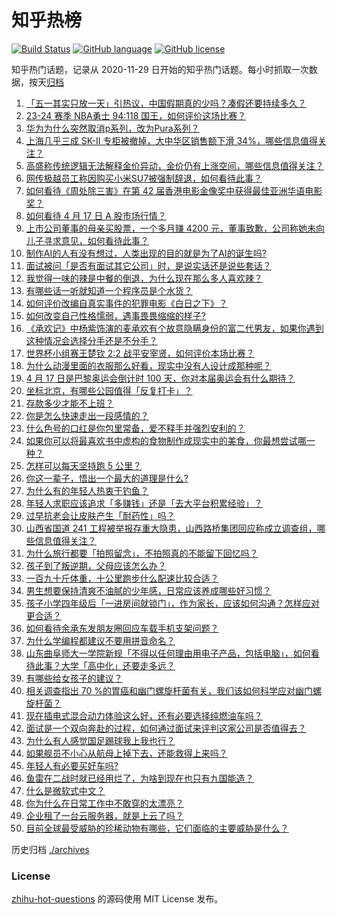 # 知乎热榜
[![Build Status](https://github.com/ToWeLong/zhihu-hot-questions/workflows/CI/badge.svg)](https://github.com/ToWeLong/zhihu-hot-questions/actions)
[![GitHub language](https://img.shields.io/badge/language-golang-orange.svg)](https://golang.org/)
[![GitHub license](https://img.shields.io/github/license/ToWeLong/zhihu-hot-questions)](https://github.com/ToWeLong/zhihu-hot-questions/blob/main/LICENSE)

知乎热门话题，记录从 2020-11-29 日开始的知乎热门话题。每小时抓取一次数据，按天[归档](./archives)

<!-- BEGIN -->

1. [「五一其实只放一天」引热议，中国假期真的少吗？凑假还要持续多久？](https://www.zhihu.com/question/653098686)
1. [23-24 赛季 NBA勇士 94:118 国王，如何评价这场比赛？](https://www.zhihu.com/question/653205545)
1. [华为为什么突然取消p系列，改为Pura系列？](https://www.zhihu.com/question/653012397)
1. [上海几乎三成 SK-II 专柜被撤掉，大中华区销售额下滑 34%，哪些信息值得关注？](https://www.zhihu.com/question/653136025)
1. [高盛称传统逻辑无法解释金价异动，金价仍有上涨空间，哪些信息值得关注？](https://www.zhihu.com/question/653135874)
1. [网传极越员工称因购买小米SU7被强制辞退，如何看待此事？](https://www.zhihu.com/question/653142576)
1. [如何看待《周处除三害》在第 42 届香港电影金像奖中获得最佳亚洲华语电影奖？](https://www.zhihu.com/question/652933996)
1. [如何看待 4 月 17 日 A 股市场行情？](https://www.zhihu.com/question/653201976)
1. [上市公司董事的母亲买股票，一个多月赚 4200 元，董事致歉，公司称她未向儿子寻求意见，如何看待此事？](https://www.zhihu.com/question/653202062)
1. [制作AI的人有没有想过，人类出现的目的就是为了AI的诞生吗?](https://www.zhihu.com/question/652933775)
1. [面试被问「是否有面试其它公司」时，是说实话还是说些套话？](https://www.zhihu.com/question/651409527)
1. [我觉得一味的辣是中餐的倒退，为什么现在那么多人喜欢辣？](https://www.zhihu.com/question/646246038)
1. [有哪些话一听就知道一个程序员是个水货？](https://www.zhihu.com/question/439598096)
1. [如何评价改编自真实事件的犯罪电影《白日之下》？](https://www.zhihu.com/question/652627156)
1. [如何改变自己性格懦弱，遇事畏畏缩缩的样子?](https://www.zhihu.com/question/652592326)
1. [《承欢记》中杨紫饰演的麦承欢有个故意隐瞒身份的富二代男友，如果你遇到这种情况会选择分手还是不分手？](https://www.zhihu.com/question/652424219)
1. [世界杯小组赛王楚钦 2:2 战平安宰贤，如何评价本场比赛？](https://www.zhihu.com/question/653051266)
1. [为什么动漫里面的衣服那么好看，现实中没有人设计成那种呢？](https://www.zhihu.com/question/628634883)
1. [4 月 17 日是巴黎奥运会倒计时 100 天，你对本届奥运会有什么期待？](https://www.zhihu.com/question/653210492)
1. [坐标北京，有哪些公园值得「反复打卡」？](https://www.zhihu.com/question/651295053)
1. [存款多少才能不上班？](https://www.zhihu.com/question/647797875)
1. [你是怎么快速走出一段感情的？](https://www.zhihu.com/question/649220144)
1. [什么色号的口红是你包里常备，爱不释手并强烈安利的？](https://www.zhihu.com/question/647690023)
1. [如果你可以将最喜欢书中虚构的食物制作成现实中的美食，你最想尝试哪一种？](https://www.zhihu.com/question/652524966)
1. [怎样可以每天坚持跑 5 公里？](https://www.zhihu.com/question/650414330)
1. [你这一辈子，悟出一个最大的道理是什么?](https://www.zhihu.com/question/599006651)
1. [为什么有的年轻人热衷于钓鱼？](https://www.zhihu.com/question/650198712)
1. [年轻人求职应该追求「多赚钱」还是「去大平台积累经验」？](https://www.zhihu.com/question/651137007)
1. [过早抗老会让皮肤产生「耐药性」吗？](https://www.zhihu.com/question/652346925)
1. [山西省国道 241 工程被举报存重大隐患，山西路桥集团回应称成立调查组，哪些信息值得关注？](https://www.zhihu.com/question/653201982)
1. [为什么旅行都要「拍照留念」，不拍照真的不能留下回忆吗？](https://www.zhihu.com/question/651130036)
1. [孩子到了叛逆期，父母应该怎么办？](https://www.zhihu.com/question/650810136)
1. [一百九十斤体重，十公里跑步什么配速比较合适？](https://www.zhihu.com/question/650091012)
1. [男生想要保持清爽不油腻的少年感，日常应该养成哪些好习惯？](https://www.zhihu.com/question/648442967)
1. [孩子小学四年级后「一进房间就锁门」，作为家长，应该如何沟通？怎样应对更合适？](https://www.zhihu.com/question/652467184)
1. [如何看待余承东发朋友圈回应车载手机支架问题？](https://www.zhihu.com/question/652914161)
1. [为什么学编程都建议不要用拼音命名？](https://www.zhihu.com/question/568248345)
1. [山东曲阜师大一学院新规「不得以任何理由用电子产品，包括电脑」，如何看待此事？大学「高中化」还要走多远？](https://www.zhihu.com/question/653014718)
1. [有哪些给女孩子的建议？](https://www.zhihu.com/question/315676658)
1. [相关调查指出 70 %的胃癌和幽门螺旋杆菌有关，我们该如何科学应对幽门螺旋杆菌？](https://www.zhihu.com/question/653112580)
1. [现在插电式混合动力体验这么好，还有必要选择纯燃油车吗？](https://www.zhihu.com/question/651133540)
1. [面试是一个双向奔赴的过程，如何通过面试来评判这家公司是否值得去？](https://www.zhihu.com/question/651409205)
1. [为什么有人感觉国足踢球我上我也行？](https://www.zhihu.com/question/532200191)
1. [如果舰员不小心从航母上掉下去，还能救得上来吗？](https://www.zhihu.com/question/635303587)
1. [年轻人有必要买好车吗?](https://www.zhihu.com/question/595986489)
1. [鱼雷在二战时就已经用烂了，为啥到现在也只有九国能造？](https://www.zhihu.com/question/625014488)
1. [什么是微软式中文？](https://www.zhihu.com/question/39569160)
1. [你为什么在日常工作中不敢穿的太漂亮？](https://www.zhihu.com/question/653202897)
1. [企业租了一台云服务器，就是上云了吗？](https://www.zhihu.com/question/652847836)
1. [目前全球最受威胁的珍稀动物有哪些，它们面临的主要威胁是什么？](https://www.zhihu.com/question/653185992)

<!-- END -->

历史归档 [./archives](./archives)


### License
[zhihu-hot-questions](https://github.com/towelong/zhihu-hot-questions) 的源码使用 MIT License 发布。